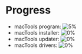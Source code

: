 # Progress
- macTools program: ![5%](https://progress-bar.xyz/5)
- macTools installer: ![0%](https://progress-bar.xyz/0)
- macTools updater: ![0%](https://progress-bar.xyz/0)
- macTools drivers: ![0%](https://progress-bar.xyz/0)

